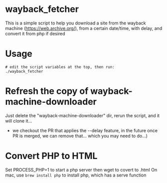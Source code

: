 # wayback_fetcher

This is a simple script to help you download a site from the wayback machine (https://web.archive.org/), from a certain date/time, with delay, and convert it from php if desired

# Usage
```
# edit the script variables at the top, then run:
./wayback_fetcher
```

# Refresh the copy of wayback-machine-downloader
Just delete the "wayback-machine-downloader" dir, rerun the script, and it will clone it...
- we checkout the PR that applies the --delay feature, in the future once PR is merged, we can remove that...  which you may need to do...)

# Convert PHP to HTML
Set PROCESS_PHP=1 to start a php server then wget to covert to .html
On mac, use `brew install php` to install php, which has a serve function

